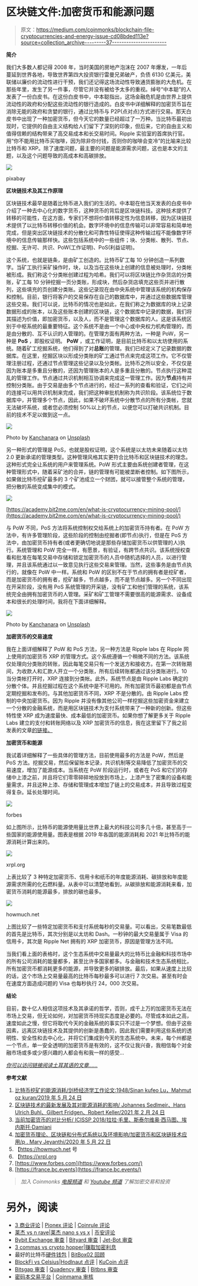 # 区块链文件:加密货币和能源问题

> 原文：<https://medium.com/coinmonks/blockchain-file-cryptocurrencies-and-energy-issue-cd08bded113e?source=collection_archive---------37----------------------->

**简介**

我们大多数人都记得 2008 年，当时美国的房地产泡沫在 2007 年爆发，一年后蔓延到世界各地，导致世界第四大投资银行雷曼兄弟破产，负债 6130 亿美元，美联储以廉价的流动性进行干预，我们还记得这场流动性导致通货膨胀的大危机。在那些年里，发生了另一件事，尽管它并没有被给予太多的重视。绰号“中本聪”的人发表了一份白皮书。在这份白皮书中，中本聪指出，这场金融危机是由世界上提供流动性的政府和分配这些流动性的银行造成的。白皮书中详细解释的加密货币旨在消除无能的政府和贪婪的银行，通过比特币与 P2P(点对点)方式进行交易。那天白皮书中出现了一种加密货币，但今天它的数量已经超过了一万种。当比特币最初出现时，它提供的自由主义结构给人们留下了深刻的印象，但后来，它的自由主义和值得信赖的结构带来了高交易成本和长交易时间。Ripple 实验室的首席执行官。用“你不能用比特币买咖啡，因为除非你付钱，否则你的咖啡会变冷”的比喻来比较比特币和 XRP。除了速度问题，最主要的问题是能源需求问题，这也是本文的主题，以及这个问题导致的高成本和高碳排放。

![](img/ec20cdeb77264ff4994d7e622c7a74e0.png)

pixabay

**区块链技术及其工作原理**

区块链技术最早是随着比特币进入我们的生活的。中本聪在他当天发表的白皮书中介绍了一种去中心化的数字货币，这种货币的背后是区块链科技。这种技术提供了转移的可能性，在这方面，专家们不想将价值转移定性为信息转移，因为区块链技术提供了以比特币转移价值的机会。数字环境中的信息传输可以非常容易和简单地完成，但是突出区块链技术的分散化和可靠性特征使得这种传输过程不能像数字环境中的信息传输那样快。这些包括系统中的一些组件；块、分类帐、散列、节点、挖掘、无许可、共识、PoW(工作证明)、PoS(利益证明)。

这个系统，也就是链条，是由矿工创造的。比特币矿工每 10 分钟创造一系列数字。当矿工执行采矿操作时，块，以及当在这些块上创建的信息被处理时，分类帐被形成。我们称这个分类帐创建过程为哈希。我们可以将区块链比作杂货店的分类账，矿工每 10 分钟挖掘一页分类账，形成块，然后杂货店填充这些页并进行散列，这些填充的页创建分类账。这些记录现在由中央系统中管理该系统的机构保存和控制。目前，银行将客户的交易保存在自己的数据库中，并通过这些数据库管理这些交易。我们可以说，比特币的情况也是如此，在我们称之为数据库的块上记录数据形成的账本，以及这些账本创建的区块链，这个数据库中记录的数据，我们将其描述为价值，即加密货币，以及人，而不是管理这个数据库的人。这是该系统区别于中枢系统的最重要特征。这个系统不是由一个中心或中央权力机构管理的，而是由分散的、互不认识的人管理的。在管理方面有两种方法，一种是 PoW，另一种是 **PoS** ，即股权证明。 **PoW** ，或工作证明，是目前比特币和以太坊使用的系统。随着矿工挖掘系统，他们得到了对**总账**的管理。我们已经定义了记录数据的数据库。在这里，挖掘区块以形成分类账的矿工通过节点来完成这项工作。它不仅管理注册过程，还通过节点管理这些记录以及分类帐。比特币之所以安全，不仅仅是因为账本是多重且分散的，还因为管理账本的人是多重且分散的。节点执行这种混乱的管理工作。节点通过共识机制相互协调来完成这一管理工作。因为**节点**持有并控制分类账。由于交易是由多个节点进行的，经过一系列的查看和验证，它们之间的连接可以用共识机制来完成，我们把这种审批机制称为共识阶段。该系统位于数据库中，并管理多个节点，因此，如果不破坏系统中分散节点的所有分类帐，您就无法破坏系统，或者您必须控制 50%以上的节点，以便您可以打破共识机制。目前的技术不足以做到这一点。

![](img/28310723ec7ec799e8eec2e3bec53a2f.png)

Photo by [Kanchanara](https://unsplash.com/@kanchanara?utm_source=medium&utm_medium=referral) on [Unsplash](https://unsplash.com?utm_source=medium&utm_medium=referral)

另一种形式的管理是 PoS，也就是股权证明，这个系统是以太坊未来随着以太坊 2.0 更新承诺的管理类型。这种管理风格其实更符合比特币和区块链技术的理念。这种形式完全让系统的用户来管理系统。PoW 形式主要由系统创建者管理，在这种管理形式中，随着采矿池的合并，链的管理有可能被垄断者控制。如下图所示，如果做比特币挖矿最多的 3 个矿池成立一个财团，就可以接管整个系统的管理，把分散的系统变成集中的模式。

![](img/5a60222608ab4ec3520b873c5778662e.png)

[https://academy.bit2me.com/en/what-is-cryptocurrency-mining-pool/](https://academy.bit2me.com/en/what-is-cryptocurrency-mining-pool/)

与 PoW 不同，PoS 方法将系统控制权交给系统上的加密货币持有者。在 PoW 方法中，有许多管理阶段，这些阶段的控制由挖掘者(即节点)执行，但是在 PoS 方法中，由加密货币持有者(或者更确切地说是那些存储加密货币以供管理的人)执行。系统管理和 PoW 完全一样，有愿景，有验证，有跨节点共识。该系统授权查看和批准在每笔交易中存储和锁定加密货币的人员中随机选择的人员，以进行管理，并且该系统通过以一致意见执行这些交易来管理。当然，这些事务是由节点执行的，就像在 PoW 中一样。系统和 PoW 的区别不在于节点的拥有者是挖矿者，而是加密货币的拥有者，挖矿越多，节点越多，而不是节点越多。另一个不同出现在开采阶段，没有用 PoS 系统管理的开采链，没有矿工和他们管理的系统，该系统完全由拥有加密货币的人管理。采矿和矿工管理不需要很高的能源需求、设备成本和很长的处理时间，我将在下面详细解释。

![](img/7c82e84f46eb0d7921a897304d07886e.png)

Photo by [Kanchanara](https://unsplash.com/@kanchanara?utm_source=medium&utm_medium=referral) on [Unsplash](https://unsplash.com?utm_source=medium&utm_medium=referral)

**加密货币的交易速度**

我在上面详细解释了 PoW 和 PoS 方法，另一种方法是 Ripple labs 在 Ripple 网上使用的加密货币 XRP 的管理方式。这个系统遵循一个稍微不同的方法。该系统仅处理向分类账的转账，因此每笔交易只有一个发送方和接收方。在第一次转账期间，为收款人和汇款人开立一个分类账，所有后续转账都通过该分类账进行。10 当分类帐打开时，XRP 连接到分类帐。此外，系统节点是由 Ripple Labs 确定的分散个体。并且挖掘过程在这个系统中是不可用的。所有加密货币最初都是由节点定期挖掘和发布的。与其他加密货币不同，XRP 不是分散的。由 Ripple Labs 控制的中央加密货币。因为 Ripple 并没有像其他公司一样挖掘这些加密资金来建立一个分散的金融系统，而是用区块链技术为支付系统带来了一种新的创新。但这些特性使 XRP 成为速度最快、成本最低的加密货币。如果你想了解更多关于 Ripple Labs 建立的支付和转账网络以及 XRP 加密货币的信息，我在这里留下了我之前发表的文章[的链接。](/@supertramp1/blockchain-file-ripple-and-xrp-case-d80b944acc21)

**加密货币和能源**

我试着详细解释了一些具体的管理方法，目前使用最多的方法是 PoW，然后是 PoS 方法。挖掘交易，然后保留账本记录，共识机制等交易降低了加密货币的交易速度，增加了能源成本。当系统在 PoW 阶段运行时，或者在 PoS 和它们的存储中上漆之前，并且将它们零零碎碎地投放到市场上，上漆产生了密集的设备和能量需求，并且这种上漆、存储和管理成本增加了链上的交易成本，并且导致过程变得复杂。延长处理时间。

![](img/fe4aed72197e5329389c781b5ba49210.png)

forbes

如上图所示，比特币的能源使用量比世界上最大的科技公司多几十倍，甚至高于一些国家的能源使用量。图表是根据 2019 年各国的能源消耗和 2021 年比特币的能源消耗计算出来的。

![](img/1f8881ce417d03912caa89f74bf9dcac.png)

xrpl.org

上表比较了 3 种特定加密货币、信用卡和纸币的年度能源消耗、碳排放和年度能源需求所需的化石燃料量。从表中可以清楚地看到，从碳排放和能源消耗来看，加密货币消耗的能源最多，排放的碳也最多。

![](img/edc14e792ac46c8a18682b240252ac57.png)

howmuch.net

上图比较了一些特定加密货币和支付系统每秒的交易量。可以看出，交易笔数最低的首先是比特币，其次分别是以太坊和 Dash。一秒钟的最大交易量属于 Visa 的信用卡，其次是 Ripple Net 拥有的 XRP 加密货币，原因是管理方法不同。

当我们看上面的表格时，这个生态系统中交易量最大的比特币比金融和科技市场中的所有公司消耗的能量都多，甚至比许多国家都多。与金融和技术生态系统相比，所有加密货币都消耗更多的能源，并导致更多的碳排放。最后，如果从速度上比较的话，这个市场上交易量最高的比特币每秒最多可以进行 7 次交易。甚至有时会在速度方面造成问题的 Visa 也每秒执行 24，000 次交易。

**结论**

目前，数十亿人相信这项技术及其承诺的哲学，否则，成千上万的加密货币无法在市场上交易，但无论如何，对加密货币持现实态度是必要的。尽管成本如此之高，速度如此之慢，但它将取代今天的金融系统的事实只不过是一个梦想。但由于这些因素，远离区块链技术及其提供的创新是愚蠢的，因此我们需要利用这些系统的透明性、安全性和去中心化，并将它们集成到今天的生态系统中。未来，每个州都是一个节点，单一安全透明的加密货币是有效的，这不仅让我兴奋，我相信每个对金融市场或多或少感兴趣的人都会有和我一样的感受…

[*你可以访问链接阅读土耳其语的文章……*](https://www.hukukvebilisimdergisi.com/kripto-paralar-ve-enerji-sorunu/)

**参考文献**

1.  [比特币挖矿的能源消耗/剑桥经济学工作论文:1948/Sinan kufeo Lu，Mahmut oz kuran/2019 年 5 月 24 日](https://econpapers.repec.org/paper/camcamdae/1948.htm)
2.  [区块链技术的最新发展及其对能源消耗的影响/ Johannes Sedlmeir、Hans Ulrich Buhl、Gilbert Fridgen、Robert Keller/2021 年 2 月 24 日](https://dblp.org/rec/journals/corr/abs-2102-07886.html)
3.  [当前加密货币的对比分析/ ICISSP 2018/拉拉·毛里、斯泰尔维奥·西马图、埃内斯托·Damiani](https://www.researchgate.net/publication/322875051_A_Comparative_Analysis_of_Current_Cryptocurrencies)
4.  [加密货币理论、区块链和分布式系统以及环境影响/加密货币和区块链技术应用/p . Mary Jeyanthi/2020 年 5 月 22 日](https://www.semanticscholar.org/paper/THEORIES-OF-CRYPTOCURRENCY%2C-BLOCKCHAIN-AND-SYSTEMS-Jeyanthi/f35aedf0052ef21603e327e9973c8f3c563d31a7)
5.  【https://howmuch.net 号
6.  【https://xrpl.org 
7.  [https://www.forbes.com](https://www.forbes.com/)
8.  [https://france.bc.events](https://france.bc.events/)

> *加入 Coinmonks* [*电报频道*](https://t.me/coincodecap) *和* [*Youtube 频道*](https://www.youtube.com/c/coinmonks/videos) *了解加密交易和投资*

# 另外，阅读

*   [3 商业评论](/coinmonks/3commas-review-an-excellent-crypto-trading-bot-2020-1313a58bec92) | [Pionex 评论](https://coincodecap.com/pionex-review-exchange-with-crypto-trading-bot) | [Coinrule 评论](/coinmonks/coinrule-review-2021-a-beginner-friendly-crypto-trading-bot-daf0504848ba)
*   [莱杰 vs n rave](/coinmonks/ledger-vs-ngrave-zero-7e40f0c1d694)|[莱杰 nano s vs x](/coinmonks/ledger-nano-s-vs-x-battery-hardware-price-storage-59a6663fe3b0) | [币安评论](/coinmonks/binance-review-ee10d3bf3b6e)
*   [Bybit Exchange 审查](/coinmonks/bybit-exchange-review-dbd570019b71) | [Bityard 审查](https://coincodecap.com/bityard-reivew) | [Jet-Bot 审查](https://coincodecap.com/jet-bot-review)
*   [3 commas vs crypto hopper](/coinmonks/3commas-vs-pionex-vs-cryptohopper-best-crypto-bot-6a98d2baa203)|[赚取加密利息](/coinmonks/earn-crypto-interest-b10b810fdda3)
*   最好的比特币[硬件钱包](/coinmonks/hardware-wallets-dfa1211730c6) | [BitBox02 回顾](/coinmonks/bitbox02-review-your-swiss-bitcoin-hardware-wallet-c36c88fff29)
*   [BlockFi vs Celsius](/coinmonks/blockfi-vs-celsius-vs-hodlnaut-8a1cc8c26630)|[Hodlnaut 点评](/coinmonks/hodlnaut-review-best-way-to-hodl-is-to-earn-interest-on-your-bitcoin-6658a8c19edf) | [KuCoin 点评](https://coincodecap.com/kucoin-review)
*   [Bitsgap 审查](/coinmonks/bitsgap-review-a-crypto-trading-bot-that-makes-easy-money-a5d88a336df2) | [Quadency 审查](/coinmonks/quadency-review-a-crypto-trading-automation-platform-3068eaa374e1) | [Bitbns 审查](/coinmonks/bitbns-review-38256a07e161)
*   [密码本交易平台](/coinmonks/top-10-crypto-copy-trading-platforms-for-beginners-d0c37c7d698c) | [Coinmama 审核](/coinmonks/coinmama-review-ace5641bde6e)